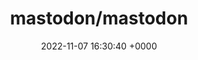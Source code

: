 ---
title: "mastodon/mastodon"
link: "https://github.com/mastodon/mastodon"
date: "2022-11-07 16:30:40 +0000"
description: "Your self-hosted, globally interconnected microblogging community"
category: "github"
---
